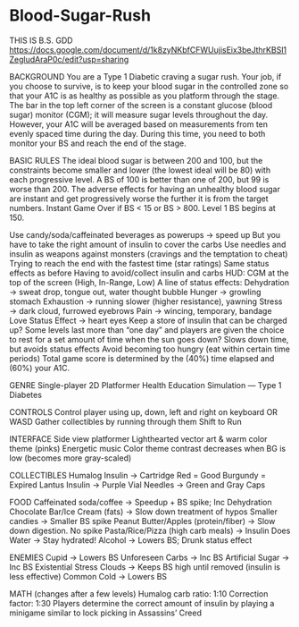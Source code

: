 # Blood-Sugar-Rush

THIS IS B.S. GDD 
https://docs.google.com/document/d/1k8zyNKbfCFWUujisEix3beJthrKBSl1ZegludAraP0c/edit?usp=sharing

BACKGROUND You are a Type 1 Diabetic craving a sugar rush. Your job, if you choose to survive, is to keep your blood sugar in the controlled zone so that your A1C is as healthy as possible as you platform through the stage. The bar in the top left corner of the screen is a constant glucose (blood sugar) monitor (CGM); it will measure sugar levels throughout the day. However, your A1C will be averaged based on measurements from ten evenly spaced time during the day. During this time, you need to both monitor your BS and reach the end of the stage.

BASIC RULES The ideal blood sugar is between 200 and 100, but the constraints become smaller and lower (the lowest ideal will be 80) with each progressive level. A BS of 100 is better than one of 200, but 99 is worse than 200. The adverse effects for having an unhealthy blood sugar are instant and get progressively worse the further it is from the target numbers. Instant Game Over if BS < 15 or BS > 800. Level 1 BS begins at 150.

Use candy/soda/caffeinated beverages as powerups → speed up But you have to take the right amount of insulin to cover the carbs Use needles and insulin as weapons against monsters (cravings and the temptation to cheat) Trying to reach the end with the fastest time (star ratings) Same status effects as before Having to avoid/collect insulin and carbs HUD: CGM at the top of the screen (High, In-Range, Low) A line of status effects: Dehydration → sweat drop, tongue out, water thought bubble Hunger → growling stomach Exhaustion → running slower (higher resistance), yawning Stress → dark cloud, furrowed eyebrows Pain → wincing, temporary, bandage Love Status Effect → heart eyes Keep a store of insulin that can be charged up? Some levels last more than “one day” and players are given the choice to rest for a set amount of time when the sun goes down? Slows down time, but avoids status effects Avoid becoming too hungry (eat within certain time periods) Total game score is determined by the (40%) time elapsed and (60%) your A1C.

GENRE Single-player 2D Platformer Health Education Simulation — Type 1 Diabetes

CONTROLS Control player using up, down, left and right on keyboard OR WASD Gather collectibles by running through them Shift to Run

INTERFACE Side view platformer Lighthearted vector art & warm color theme (pinks) Energetic music Color theme contrast decreases when BG is low (becomes more gray-scaled)

COLLECTIBLES Humalog Insulin → Cartridge Red = Good Burgundy = Expired Lantus Insulin → Purple Vial Needles → Green and Gray Caps

FOOD Caffeinated soda/coffee → Speedup + BS spike; Inc Dehydration Chocolate Bar/Ice Cream (fats) → Slow down treatment of hypos Smaller candies → Smaller BS spike Peanut Butter/Apples (protein/fiber) → Slow down digestion. No spike Pasta/Rice/Pizza (high carb meals) → Insulin Does Water → Stay hydrated! Alcohol → Lowers BS; Drunk status effect

ENEMIES Cupid → Lowers BS Unforeseen Carbs → Inc BS Artificial Sugar → Inc BS Existential Stress Clouds → Keeps BS high until removed (insulin is less effective) Common Cold → Lowers BS

MATH (changes after a few levels) Humalog carb ratio: 1:10 Correction factor: 1:30 Players determine the correct amount of insulin by playing a minigame similar to lock picking in Assassins’ Creed

